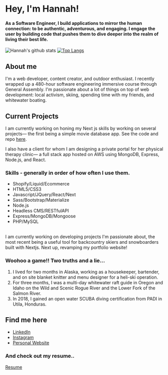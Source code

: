 # Hey, I'm Hannah!

#### As a Software Engineer, I build applications to mirror the human connection: to be authentic, adventurous, and engaging. I engage the user by building code that pushes them to dive deeper into the realm of living their best life.

![Hannah's github stats](https://github-readme-stats.vercel.app/api?username=hannahtrask&theme=jolly&show_icons=true)
[![Top Langs](https://github-readme-stats.vercel.app/api/top-langs/?username=hannahtrask&layout=compact&theme=jolly)](https://github.com/hannahtrask/github-readme-stats)

## About me
I'm a web developer, content creator, and outdoor enthusiast. I recently wrapped up a 480-hour software engineering immersive course through General Assembly. I'm passionate about a lot of things on top of web development: local activism, skiing, spending time with my friends, and whitewater boating.

## Current Projects

I am currently working on honing my Next js skills by working on several projects— the first being a simple movie database app. See the code and repo [here](https://github.com/hannahtrask/MovieApp).

I also have a client for whom I am designing a private portal for her physical therapy clinic— a full stack app hosted on AWS using MongoDB, Express, Node.js, and React.

### Skills - generally in order of how often I use them.
* Shopify/Liquid/Ecommerce
* HTML5/CSS3
* Javascript/JQuery/React/Next
* Sass/Bootstrap/Materialize
* Node.js
* Headless CMS/RESTfulAPI
* Express/MongoDB/Mongoose
* PHP/MySQL

<br>
I am currently working on developing projects I'm passionate about, the most recent being a useful tool for backcountry skiers and snowboarders built with Nextjs. Next up, revamping my portfolio website!

### Woohoo a game!! Two truths and a lie...

1. I lived for two months in Alaska, working as a housekeeper, bartender, and on site blanket knitter and menu designer for a heli-ski operation.
2. For three months, I was a multi-day whitewater raft guide in Oregon and Idaho on the Wild and Scenic Rogue River and the Lower Fork of the Salmon River.
3. In 2018, I gained an open water SCUBA diving certification from PADI in Utila, Honduras.

## Find me here

* [LinkedIn](https://www.linkedin.com/in/hannahtrask/)
* [Instagram](https://www.instagram.com/hannah_____catherine/)
* [Personal Website](https://www.hannah-catherine-trask.com/)

### And check out my resume..

[Resume](https://drive.google.com/file/d/1OGLy67QGr6-Snzkvm0f0R7WsvlzOUvC8/view?usp=sharing)